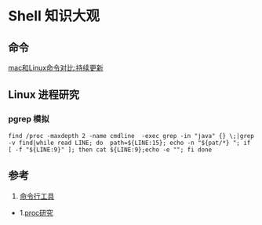 # Shell 知识大观

## 命令
[mac和Linux命令对比:持续更新](posix_commond.md)

## Linux 进程研究
### pgrep 模拟
```shell
find /proc -maxdepth 2 -name cmdline  -exec grep -in "java" {} \;|grep -v find|while read LINE; do  path=${LINE:15}; echo -n "${pat/*} "; if [ -f "${LINE:9}" ]; then cat ${LINE:9};echo -e ""; fi done
```
##  参考

1. [命令行工具](https://juejin.im/post/5d89899ef265da03a95076fb?utm_source=gold_browser_extension)


* 1.[proc研究](../../os/linux/file/proc.md)
